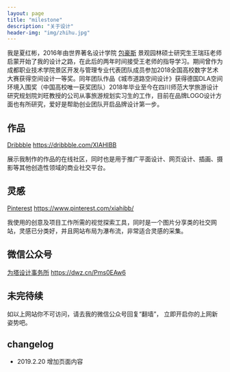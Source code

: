 ```yaml
---
layout: page
title: "milestone"
description: "关于设计"
header-img: "img/zhihu.jpg"
---
```


我是夏红彬，2016年由世界著名设计学院 [包豪斯](https://dwz.cn/AXyo8pVi) 景观园林硕士研究生王瑞珏老师启蒙开始了我的设计之路，在此后的两年时间接受王老师的指导学习。期间曾作为成都职业技术学院景区开发与管理专业代表团队成员参加2018全国高校数字艺术大赛获得空间设计一等奖。同年团队作品《城市道路空间设计》获得德国DLA空间环境入围奖（中国高校唯一获奖团队）2018年毕业至今在四川师范大学旅游设计研究规划院刘旺教授的公司从事旅游规划实习生的工作，目前在品牌LOGO设计方面也有所研究，爱好是帮助创业团队开启品牌设计第一步。

## 作品

[Dribbble](https://dribbble.com/XIAHIBB)
https://dribbble.com/XIAHIBB

展示我制作的作品的在线社区，同时也是用于推广平面设计、网页设计、插画、摄影等其他创造性领域的商业社交平台。

## 灵感

[Pinterest](https://www.pinterest.com/xiahibb/)
https://www.pinterest.com/xiahibb/

我使用的创意及项目工作所需的视觉探索工具，同时是一个图片分享类的社交网站，灵感已分类好，并且网站布局为瀑布流，非常适合灵感的采集。

## 微信公众号

[为塔设计事务所](https://dwz.cn/Pms0EAw6)
https://dwz.cn/Pms0EAw6


## 未完待续

如以上网站你不可访问，请去我的微信公众号回复“翻墙”， 立即开启你的上网新姿势吧。


## changelog

- 2019.2.20 增加页面内容






